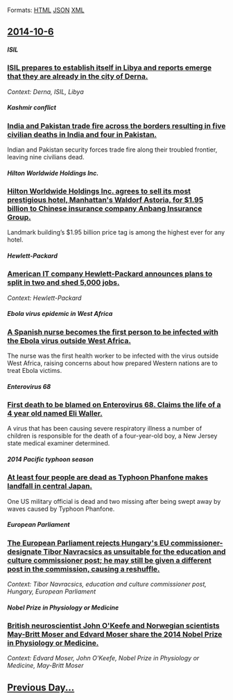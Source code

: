 
Formats: [HTML](2014/10/6/index.html)  [JSON](2014/10/6/index.json)  [XML](2014/10/6/index.xml)  

## [2014-10-6](/news/2014/10/6/index.md)

##### ISIL
### [ISIL prepares to establish itself in Libya and reports emerge that they are already in the city of Derna. ](/news/2014/10/6/isil-prepares-to-establish-itself-in-libya-and-reports-emerge-that-they-are-already-in-the-city-of-derna.md)
_Context: Derna, ISIL, Libya_

##### Kashmir conflict
### [India and Pakistan trade fire across the borders resulting in five civilian deaths in India and four in Pakistan. ](/news/2014/10/6/india-and-pakistan-trade-fire-across-the-borders-resulting-in-five-civilian-deaths-in-india-and-four-in-pakistan.md)
Indian and Pakistan security forces trade fire along their troubled frontier, leaving nine civilians dead.

##### Hilton Worldwide Holdings Inc.
### [Hilton Worldwide Holdings Inc. agrees to sell its most prestigious hotel, Manhattan's Waldorf Astoria, for $1.95 billion to Chinese insurance company Anbang Insurance Group. ](/news/2014/10/6/hilton-worldwide-holdings-inc-agrees-to-sell-its-most-prestigious-hotel-manhattanas-waldorf-astoria-for-1-95-billion-to-chinese-insura.md)
Landmark building’s $1.95 billion price tag is among the highest ever for any hotel.

##### Hewlett-Packard
### [American IT company Hewlett-Packard announces plans to split in two and shed 5,000 jobs. ](/news/2014/10/6/american-it-company-hewlett-packard-announces-plans-to-split-in-two-and-shed-5-000-jobs.md)
_Context: Hewlett-Packard_

##### Ebola virus epidemic in West Africa
### [A Spanish nurse becomes the first person to be infected with the Ebola virus outside West Africa. ](/news/2014/10/6/a-spanish-nurse-becomes-the-first-person-to-be-infected-with-the-ebola-virus-outside-west-africa.md)
The nurse was the first health worker to be infected with the virus outside West Africa, raising concerns about how prepared Western nations are to treat Ebola victims.

##### Enterovirus 68
### [First death to be blamed on Enterovirus 68. Claims the life of a 4 year old named Eli Waller. ](/news/2014/10/6/first-death-to-be-blamed-on-enterovirus-68-claims-the-life-of-a-4-year-old-named-eli-waller.md)
A virus that has been causing severe respiratory illness a number of children is responsible for the death of a four-year-old boy, a New Jersey state medical examiner determined. 

##### 2014 Pacific typhoon season
### [At least four people are dead as Typhoon Phanfone makes landfall in central Japan. ](/news/2014/10/6/at-least-four-people-are-dead-as-typhoon-phanfone-makes-landfall-in-central-japan.md)
One US military official is dead and two missing after being swept away by waves caused by Typhoon Phanfone.

##### European Parliament
### [The European Parliament rejects Hungary's EU commissioner-designate Tibor Navracsics as unsuitable for the education and culture commissioner post; he may still be given a different post in the commission, causing a reshuffle. ](/news/2014/10/6/the-european-parliament-rejects-hungary-s-eu-commissioner-designate-tibor-navracsics-as-unsuitable-for-the-education-and-culture-commissione.md)
_Context: Tibor Navracsics, education and culture commissioner post, Hungary, European Parliament_

##### Nobel Prize in Physiology or Medicine
### [British neuroscientist John O'Keefe and Norwegian scientists May-Britt Moser and Edvard Moser share the 2014 Nobel Prize in Physiology or Medicine. ](/news/2014/10/6/british-neuroscientist-john-o-keefe-and-norwegian-scientists-may-britt-moser-and-edvard-moser-share-the-2014-nobel-prize-in-physiology-or-me.md)
_Context: Edvard Moser, John O'Keefe, Nobel Prize in Physiology or Medicine, May-Britt Moser_

## [Previous Day...](/news/2014/10/5/index.md)

